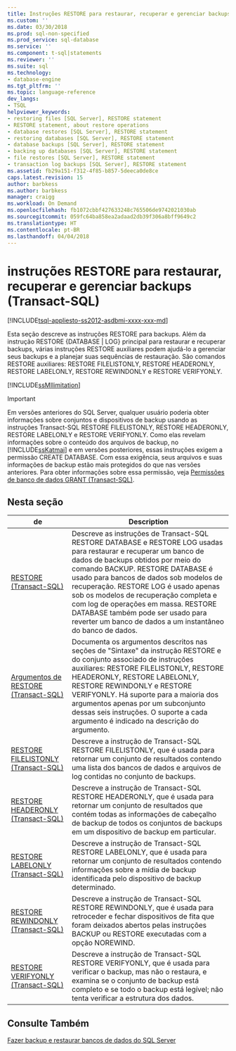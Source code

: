 ```yaml
---
title: Instruções RESTORE para restaurar, recuperar e gerenciar backups (T-SQL) | Microsoft Docs
ms.custom: ''
ms.date: 03/30/2018
ms.prod: sql-non-specified
ms.prod_service: sql-database
ms.service: ''
ms.component: t-sql|statements
ms.reviewer: ''
ms.suite: sql
ms.technology:
- database-engine
ms.tgt_pltfrm: ''
ms.topic: language-reference
dev_langs:
- TSQL
helpviewer_keywords:
- restoring files [SQL Server], RESTORE statement
- RESTORE statement, about restore operations
- database restores [SQL Server], RESTORE statement
- restoring databases [SQL Server], RESTORE statement
- database backups [SQL Server], RESTORE statement
- backing up databases [SQL Server], RESTORE statement
- file restores [SQL Server], RESTORE statement
- transaction log backups [SQL Server], RESTORE statement
ms.assetid: fb29a151-f312-4f85-b857-5deeca0de8ce
caps.latest.revision: 15
author: barbkess
ms.author: barbkess
manager: craigg
ms.workload: On Demand
ms.openlocfilehash: fb1072cbbf427633248c765506de9742021030ab
ms.sourcegitcommit: 059fc64ba858ea2adaad2db39f306a8bff9649c2
ms.translationtype: HT
ms.contentlocale: pt-BR
ms.lasthandoff: 04/04/2018
---
```

# <a name="restore-statements-for-restoring-recovering-and-managing-backups-transact-sql"></a>instruções RESTORE para restaurar, recuperar e gerenciar backups (Transact-SQL)
[!INCLUDE[tsql-appliesto-ss2012-asdbmi-xxxx-xxx-md](../../includes/tsql-appliesto-ss2012-asdbmi-xxxx-xxx-md.md )]

  Esta seção descreve as instruções RESTORE para backups. Além da instrução RESTORE {DATABASE | LOG} principal para restaurar e recuperar backups, várias instruções RESTORE auxiliares podem ajudá-lo a gerenciar seus backups e a planejar suas sequências de restauração. São comandos RESTORE auxiliares: RESTORE FILELISTONLY, RESTORE HEADERONLY, RESTORE LABELONLY, RESTORE REWINDONLY e RESTORE VERIFYONLY.  
  
[!INCLUDE[ssMIlimitation](../../includes/sql-db-mi-limitation.md)]

> [!IMPORTANT]  
>  Em versões anteriores do SQL Server, qualquer usuário poderia obter informações sobre conjuntos e dispositivos de backup usando as instruções Transact-SQL RESTORE FILELISTONLY, RESTORE HEADERONLY, RESTORE LABELONLY e RESTORE VERIFYONLY. Como elas revelam informações sobre o conteúdo dos arquivos de backup, no [!INCLUDE[ssKatmai](../../includes/sskatmai-md.md)] e em versões posteriores, essas instruções exigem a permissão CREATE DATABASE. Com essa exigência, seus arquivos e suas informações de backup estão mais protegidos do que nas versões anteriores. Para obter informações sobre essa permissão, veja [Permissões de banco de dados GRANT &#40;Transact-SQL&#41;](../../t-sql/statements/grant-database-permissions-transact-sql.md).  
  
## <a name="in-this-section"></a>Nesta seção  
  
|de|Description|  
|---------------|-----------------|  
|[RESTORE &#40;Transact-SQL&#41;](../../t-sql/statements/restore-statements-transact-sql.md)|Descreve as instruções de Transact-SQL RESTORE DATABASE e RESTORE LOG usadas para restaurar e recuperar um banco de dados de backups obtidos por meio do comando BACKUP. RESTORE DATABASE é usado para bancos de dados sob modelos de recuperação. RESTORE LOG é usado apenas sob os modelos de recuperação completa e com log de operações em massa. RESTORE DATABASE também pode ser usado para reverter um banco de dados a um instantâneo do banco de dados.|  
|[Argumentos de RESTORE &#40;Transact-SQL&#41;](../../t-sql/statements/restore-statements-arguments-transact-sql.md)|Documenta os argumentos descritos nas seções de "Sintaxe" da instrução RESTORE e do conjunto associado de instruções auxiliares: RESTORE FILELISTONLY, RESTORE HEADERONLY, RESTORE LABELONLY, RESTORE REWINDONLY e RESTORE VERIFYONLY. Há suporte para a maioria dos argumentos apenas por um subconjunto dessas seis instruções. O suporte a cada argumento é indicado na descrição do argumento.|  
|[RESTORE FILELISTONLY &#40;Transact-SQL&#41;](../../t-sql/statements/restore-statements-filelistonly-transact-sql.md)|Descreve a instrução de Transact-SQL RESTORE FILELISTONLY, que é usada para retornar um conjunto de resultados contendo uma lista dos bancos de dados e arquivos de log contidas no conjunto de backups.|  
|[RESTORE HEADERONLY &#40;Transact-SQL&#41;](../../t-sql/statements/restore-statements-headeronly-transact-sql.md)|Descreve a instrução de Transact-SQL RESTORE HEADERONLY, que é usada para retornar um conjunto de resultados que contém todas as informações de cabeçalho de backup de todos os conjuntos de backups em um dispositivo de backup em particular.|  
|[RESTORE LABELONLY &#40;Transact-SQL&#41;](../../t-sql/statements/restore-statements-labelonly-transact-sql.md)|Descreve a instrução de Transact-SQL RESTORE LABELONLY, que é usada para retornar um conjunto de resultados contendo informações sobre a mídia de backup identificada pelo dispositivo de backup determinado.|  
|[RESTORE REWINDONLY &#40;Transact-SQL&#41;](../../t-sql/statements/restore-statements-rewindonly-transact-sql.md)|Descreve a instrução de Transact-SQL RESTORE REWINDONLY, que é usada para retroceder e fechar dispositivos de fita que foram deixados abertos pelas instruções BACKUP ou RESTORE executadas com a opção NOREWIND.|  
|[RESTORE VERIFYONLY &#40;Transact-SQL&#41;](../../t-sql/statements/restore-statements-verifyonly-transact-sql.md)|Descreve a instrução de Transact-SQL RESTORE VERIFYONLY, que é usada para verificar o backup, mas não o restaura, e examina se o conjunto de backup está completo e se todo o backup está legível; não tenta verificar a estrutura dos dados.|  
  
## <a name="see-also"></a>Consulte Também  
 [Fazer backup e restaurar bancos de dados do SQL Server](../../relational-databases/backup-restore/back-up-and-restore-of-sql-server-databases.md)  
  
  
